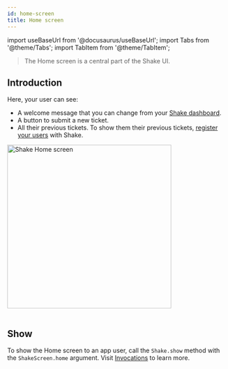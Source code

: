 ```yaml
---
id: home-screen
title: Home screen
---
```


import useBaseUrl from '@docusaurus/useBaseUrl';
import Tabs from '@theme/Tabs';
import TabItem from '@theme/TabItem';

> The Home screen is a central part of the Shake UI.

## Introduction

Here, your user can see:

- A welcome message that you can change from your [Shake dashboard](https://app.shakebugs.com/administration/white-labeling).
- A button to submit a new ticket.
- All their previous tickets.
  To show them their previous tickets, [register your users](/flutter/users/overview) with Shake.

<table class="media-container mt-50">
<img
  alt="Shake Home screen"
  width="376"
  src={useBaseUrl('screens/android-home-screen@2x.png')}
/>
</table>

## Show

To show the Home screen to an app user, call the `Shake.show` method with the `ShakeScreen.home` argument.
Visit [Invocations](/flutter/user-feedback/invoke#invoke-through-code) to learn more.
